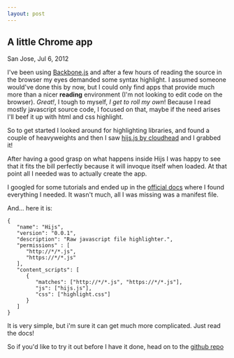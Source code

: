 ```yaml
---
layout: post
---
```


A little Chrome app
-------------------

San Jose, Jul 6, 2012

I've been using [Backbone.js](http://documentcloud.github.com/backbone/backbone.js) and after a few hours of reading the source in the browser my eyes demanded some syntax highlight. I assumed someone would've done this by now, but I could only find apps that provide much more than a nicer **reading** environment (I'm not looking to edit code on the browser).  *Great!*, I tough to myself, *I get to roll my own*!  Because I read mostly javascript source code, I focused on that, maybe if the need arises I'll beef it up with html and css highlight.

So to get started I looked around for highlighting libraries, and found a couple of heavyweights and then I saw [hijs.js by cloudhead](https://github.com/cloudhead/hijs) and I grabbed it! 

After having a good grasp on what happens inside Hijs I was happy to see that it fits the bill perfectly because it will invoque itself when loaded. At that point all I needed was to actually create the app.

I googled for some tutorials and ended up in the [official docs](http://code.google.com/chrome/extensions/overview.html) where I found everything I needed. It wasn't much, all I was missing was a manifest file.

And... here it is:

    {
       "name": "Hijs",
       "version": "0.0.1",
       "description": "Raw javascript file highlighter.",
       "permissions" : [
          "http://*/*.js",
          "https://*/*.js"
       ],
       "content_scripts": [
          {
             "matches": ["http://*/*.js", "https://*/*.js"],
             "js": ["hijs.js"],
             "css": ["highlight.css"]
          }
       ]
    }

It is very simple, but i'm sure it can get much more complicated. Just read the docs!

So if you'd like to try it out before I have it done, head on to the [github repo](https://github.com/xonecas/chrome-hijs)
